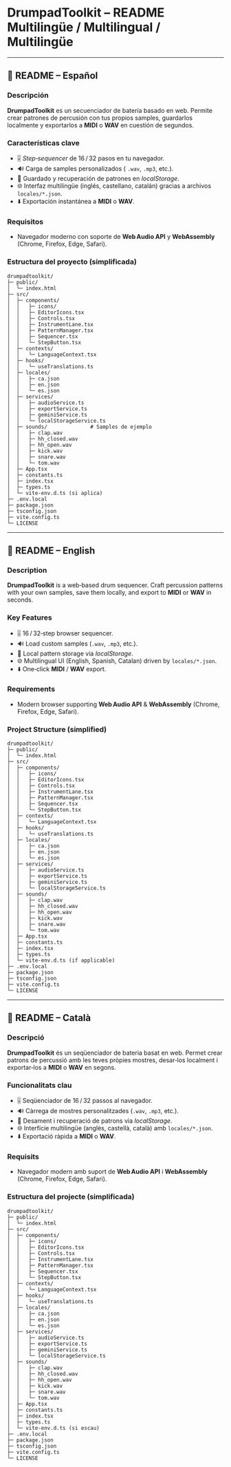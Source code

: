 # **DrumpadToolkit** – README Multilingüe / Multilingual / Multilingüe

---

## 📑 README – Español

### Descripción

**DrumpadToolkit** es un secuenciador de batería basado en web. Permite crear patrones de percusión con tus propios samples, guardarlos localmente y exportarlos a **MIDI** o **WAV** en cuestión de segundos.

### Características clave

* 🎚️ *Step‑sequencer* de 16 / 32 pasos en tu navegador.
* 🔊 Carga de samples personalizados ( `.wav`, `.mp3`, etc.).
* 💾 Guardado y recuperación de patrones en *localStorage*.
* 🌐 Interfaz multilingüe (inglés, castellano, catalán) gracias a archivos `locales/*.json`.
* ⬇️ Exportación instantánea a **MIDI** o **WAV**.

### Requisitos

* Navegador moderno con soporte de **Web Audio API** y **WebAssembly** (Chrome, Firefox, Edge, Safari).


### Estructura del proyecto (simplificada)

```
drumpadtoolkit/
├─ public/
│  └─ index.html
├─ src/
│  ├─ components/
│  │   ├─ icons/
│  │   ├─ EditorIcons.tsx
│  │   ├─ Controls.tsx
│  │   ├─ InstrumentLane.tsx
│  │   ├─ PatternManager.tsx
│  │   ├─ Sequencer.tsx
│  │   └─ StepButton.tsx
│  ├─ contexts/
│  │   └─ LanguageContext.tsx
│  ├─ hooks/
│  │   └─ useTranslations.ts
│  ├─ locales/
│  │   ├─ ca.json
│  │   ├─ en.json
│  │   └─ es.json
│  ├─ services/
│  │   ├─ audioService.ts
│  │   ├─ exportService.ts
│  │   ├─ geminiService.ts
│  │   └─ localStorageService.ts
│  ├─ sounds/              # Samples de ejemplo
│  │   ├─ clap.wav
│  │   ├─ hh_closed.wav
│  │   ├─ hh_open.wav
│  │   ├─ kick.wav
│  │   ├─ snare.wav
│  │   └─ tom.wav
│  ├─ App.tsx
│  ├─ constants.ts
│  ├─ index.tsx
│  ├─ types.ts
│  └─ vite-env.d.ts (si aplica)
├─ .env.local
├─ package.json
├─ tsconfig.json
├─ vite.config.ts
└─ LICENSE
```


---

## 📑 README – English

### Description

**DrumpadToolkit** is a web‑based drum sequencer. Craft percussion patterns with your own samples, save them locally, and export to **MIDI** or **WAV** in seconds.

### Key Features

* 🎚️ 16 / 32‑step browser sequencer.
* 🔊 Load custom samples (`.wav`, `.mp3`, etc.).
* 💾 Local pattern storage via *localStorage*.
* 🌐 Multilingual UI (English, Spanish, Catalan) driven by `locales/*.json`.
* ⬇️ One‑click **MIDI** / **WAV** export.

### Requirements

* Modern browser supporting **Web Audio API** & **WebAssembly** (Chrome, Firefox, Edge, Safari).


### Project Structure (simplified)

```
drumpadtoolkit/
├─ public/
│  └─ index.html
├─ src/
│  ├─ components/
│  │   ├─ icons/
│  │   ├─ EditorIcons.tsx
│  │   ├─ Controls.tsx
│  │   ├─ InstrumentLane.tsx
│  │   ├─ PatternManager.tsx
│  │   ├─ Sequencer.tsx
│  │   └─ StepButton.tsx
│  ├─ contexts/
│  │   └─ LanguageContext.tsx
│  ├─ hooks/
│  │   └─ useTranslations.ts
│  ├─ locales/
│  │   ├─ ca.json
│  │   ├─ en.json
│  │   └─ es.json
│  ├─ services/
│  │   ├─ audioService.ts
│  │   ├─ exportService.ts
│  │   ├─ geminiService.ts
│  │   └─ localStorageService.ts
│  ├─ sounds/
│  │   ├─ clap.wav
│  │   ├─ hh_closed.wav
│  │   ├─ hh_open.wav
│  │   ├─ kick.wav
│  │   ├─ snare.wav
│  │   └─ tom.wav
│  ├─ App.tsx
│  ├─ constants.ts
│  ├─ index.tsx
│  ├─ types.ts
│  └─ vite-env.d.ts (if applicable)
├─ .env.local
├─ package.json
├─ tsconfig.json
├─ vite.config.ts
└─ LICENSE
```


---

## 📑 README – Català

### Descripció

**DrumpadToolkit** és un seqüenciador de bateria basat en web. Permet crear patrons de percussió amb les teves pròpies mostres, desar‑los localment i exportar‑los a **MIDI** o **WAV** en segons.

### Funcionalitats clau

* 🎚️ Seqüenciador de 16 / 32 passos al navegador.
* 🔊 Càrrega de mostres personalitzades (`.wav`, `.mp3`, etc.).
* 💾 Desament i recuperació de patrons via *localStorage*.
* 🌐 Interfície multilingüe (anglès, castellà, català) amb `locales/*.json`.
* ⬇️ Exportació ràpida a **MIDI** o **WAV**.

### Requisits

* Navegador modern amb suport de **Web Audio API** i **WebAssembly** (Chrome, Firefox, Edge, Safari).



### Estructura del projecte (simplificada)

```
drumpadtoolkit/
├─ public/
│  └─ index.html
├─ src/
│  ├─ components/
│  │   ├─ icons/
│  │   ├─ EditorIcons.tsx
│  │   ├─ Controls.tsx
│  │   ├─ InstrumentLane.tsx
│  │   ├─ PatternManager.tsx
│  │   ├─ Sequencer.tsx
│  │   └─ StepButton.tsx
│  ├─ contexts/
│  │   └─ LanguageContext.tsx
│  ├─ hooks/
│  │   └─ useTranslations.ts
│  ├─ locales/
│  │   ├─ ca.json
│  │   ├─ en.json
│  │   └─ es.json
│  ├─ services/
│  │   ├─ audioService.ts
│  │   ├─ exportService.ts
│  │   ├─ geminiService.ts
│  │   └─ localStorageService.ts
│  ├─ sounds/
│  │   ├─ clap.wav
│  │   ├─ hh_closed.wav
│  │   ├─ hh_open.wav
│  │   ├─ kick.wav
│  │   ├─ snare.wav
│  │   └─ tom.wav
│  ├─ App.tsx
│  ├─ constants.ts
│  ├─ index.tsx
│  ├─ types.ts
│  └─ vite-env.d.ts (si escau)
├─ .env.local
├─ package.json
├─ tsconfig.json
├─ vite.config.ts
└─ LICENSE
```

